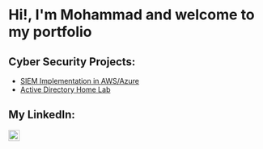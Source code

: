 <h1>Hi!, I'm Mohammad and welcome to my portfolio</h1>

<h2>Cyber Security Projects:</h2>

- <a href="https://github.com/MohammadHarisShoaib/SIEM-Implementation-in-AWS-Azure" target="_blank">SIEM Implementation in AWS/Azure</a>
- <a href="https://github.com/MohammadHarisShoaib/ActiveDirectoryHomeLab" target="_blank">Active Directory Home Lab</a>

<h2>My LinkedIn:</h2>

<a href="https://www.linkedin.com/in/mohammd-haris-shoaib-316003293/" target="_blank">
    <img align="left" alt="Mohammad Haris Shoaib | LinkedIn" width="22px" src="https://cdn.jsdelivr.net/npm/simple-icons@v3/icons/linkedin.svg" />
</a>

